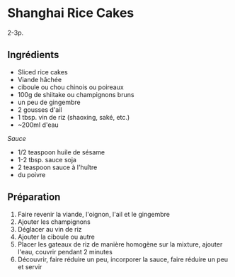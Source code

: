 # Shanghai Rice Cakes

2-3p.

## Ingrédients

* Sliced rice cakes
* Viande hâchée
* ciboule ou chou chinois ou poireaux
* 100g de shiitake ou champignons bruns
* un peu de gingembre
* 2 gousses d'ail
* 1 tbsp. vin de riz (shaoxing, saké, etc.)
* ~200ml d'eau

*Sauce*

* 1/2 teaspoon huile de sésame
* 1-2 tbsp. sauce soja
* 2 teaspoon sauce à l'huître
* du poivre

## Préparation

1. Faire revenir la viande, l'oignon, l'ail et le gingembre
2. Ajouter les champignons
3. Déglacer au vin de riz
4. Ajouter la ciboule ou autre
5. Placer les gateaux de riz de manière homogène sur la mixture, ajouter l'eau, couvrir pendant 2 minutes
6. Découvrir, faire réduire un peu, incorporer la sauce, faire réduire un peu et servir
